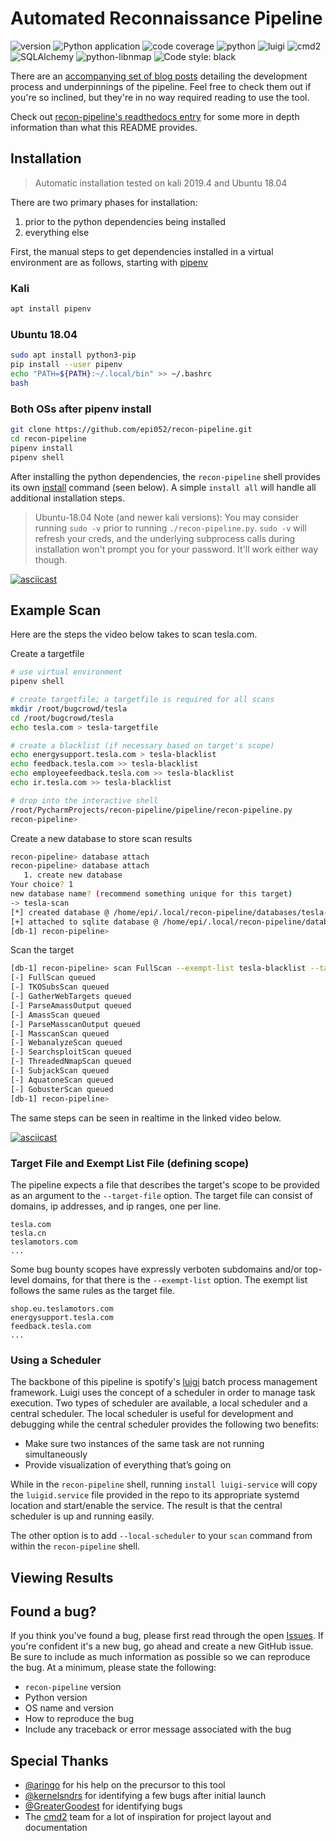 # Automated Reconnaissance Pipeline

![version](https://img.shields.io/github/v/release/epi052/recon-pipeline?style=for-the-badge)
![Python application](https://img.shields.io/github/workflow/status/epi052/recon-pipeline/recon-pipeline%20build?style=for-the-badge)
![code coverage](https://img.shields.io/badge/coverage-97%25-blue?style=for-the-badge)
![python](https://img.shields.io/badge/python-3.7-informational?style=for-the-badge)
![luigi](https://img.shields.io/github/pipenv/locked/dependency-version/epi052/recon-pipeline/luigi?style=for-the-badge)
![cmd2](https://img.shields.io/github/pipenv/locked/dependency-version/epi052/recon-pipeline/cmd2?style=for-the-badge)
![SQLAlchemy](https://img.shields.io/github/pipenv/locked/dependency-version/epi052/recon-pipeline/SQLAlchemy?style=for-the-badge)
![python-libnmap](https://img.shields.io/github/pipenv/locked/dependency-version/epi052/recon-pipeline/python-libnmap?style=for-the-badge)
![Code style: black](https://img.shields.io/badge/code%20style-black-000000.svg?style=for-the-badge)

There are an [accompanying set of blog posts](https://epi052.gitlab.io/notes-to-self/blog/2019-09-01-how-to-build-an-automated-recon-pipeline-with-python-and-luigi/) detailing the development process and underpinnings of the pipeline.  Feel free to check them out if you're so inclined, but they're in no way required reading to use the tool.

Check out [recon-pipeline's readthedocs entry](https://recon-pipeline.readthedocs.io/) for some more in depth information than what this README provides.

## Installation

> Automatic installation tested on kali 2019.4 and Ubuntu 18.04

There are two primary phases for installation:

1. prior to the python dependencies being installed
2. everything else

First, the manual steps to get dependencies installed in a virtual environment are as follows, starting with [pipenv](https://github.com/pypa/pipenv)

### Kali
```bash
apt install pipenv
```

### Ubuntu 18.04
```bash
sudo apt install python3-pip
pip install --user pipenv
echo "PATH=${PATH}:~/.local/bin" >> ~/.bashrc
bash
```

### Both OSs after pipenv install

```bash
git clone https://github.com/epi052/recon-pipeline.git
cd recon-pipeline
pipenv install
pipenv shell
```

After installing the python dependencies, the `recon-pipeline` shell provides its own [install](https://recon-pipeline.readthedocs.io/en/latest/api/commands.html#install) command (seen below).  A simple `install all` will handle all additional installation steps.

> Ubuntu-18.04 Note (and newer kali versions):  You may consider running `sudo -v` prior to running `./recon-pipeline.py`.  `sudo -v` will refresh your creds, and the underlying subprocess calls during installation won't prompt you for your password.  It'll work either way though.

[![asciicast](https://asciinema.org/a/294414.svg)](https://asciinema.org/a/294414)

## Example Scan

Here are the steps the video below takes to scan tesla.com.

Create a targetfile
```bash
# use virtual environment
pipenv shell

# create targetfile; a targetfile is required for all scans
mkdir /root/bugcrowd/tesla
cd /root/bugcrowd/tesla
echo tesla.com > tesla-targetfile

# create a blacklist (if necessary based on target's scope)
echo energysupport.tesla.com > tesla-blacklist
echo feedback.tesla.com >> tesla-blacklist
echo employeefeedback.tesla.com >> tesla-blacklist
echo ir.tesla.com >> tesla-blacklist

# drop into the interactive shell
/root/PycharmProjects/recon-pipeline/pipeline/recon-pipeline.py
recon-pipeline>
```

Create a new database to store scan results
```bash
recon-pipeline> database attach
recon-pipeline> database attach
   1. create new database
Your choice? 1
new database name? (recommend something unique for this target)
-> tesla-scan
[*] created database @ /home/epi/.local/recon-pipeline/databases/tesla-scan
[+] attached to sqlite database @ /home/epi/.local/recon-pipeline/databases/tesla-scan
[db-1] recon-pipeline>
```

Scan the target
```bash
[db-1] recon-pipeline> scan FullScan --exempt-list tesla-blacklist --target-file tesla-targetfile --interface eno1 --top-ports 2000 --rate 1200
[-] FullScan queued
[-] TKOSubsScan queued
[-] GatherWebTargets queued
[-] ParseAmassOutput queued
[-] AmassScan queued
[-] ParseMasscanOutput queued
[-] MasscanScan queued
[-] WebanalyzeScan queued
[-] SearchsploitScan queued
[-] ThreadedNmapScan queued
[-] SubjackScan queued
[-] AquatoneScan queued
[-] GobusterScan queued
[db-1] recon-pipeline>
```

The same steps can be seen in realtime in the linked video below.

[![asciicast](https://asciinema.org/a/293302.svg)](https://asciinema.org/a/293302)

### Target File and Exempt List File (defining scope)

The pipeline expects a file that describes the target's scope to be provided as an argument to the `--target-file` option.  The target file can consist of domains, ip addresses, and ip ranges, one per line.

```text
tesla.com
tesla.cn
teslamotors.com
...
```

Some bug bounty scopes have expressly verboten subdomains and/or top-level domains, for that there is the `--exempt-list` option.  The exempt list follows the same rules as the target file.

```text
shop.eu.teslamotors.com
energysupport.tesla.com
feedback.tesla.com
...
```

### Using a Scheduler

The backbone of this pipeline is spotify's [luigi](https://github.com/spotify/luigi) batch process management framework.  Luigi uses the concept of a scheduler in order to manage task execution.  Two types of scheduler are available, a local scheduler and a central scheduler.  The local scheduler is useful for development and debugging while the central scheduler provides the following two benefits:

- Make sure two instances of the same task are not running simultaneously
- Provide visualization of everything that’s going on

While in the `recon-pipeline` shell, running `install luigi-service` will copy the `luigid.service` file provided in the
repo to its appropriate systemd location and start/enable the service.  The result is that the central scheduler is up
and running easily.

The other option is to add `--local-scheduler` to your `scan` command from within the `recon-pipeline` shell.

## Viewing Results

## Found a bug?

<!-- this section is a modified version of what's used by the awesome guys that wrote cmd2 -->

If you think you've found a bug, please first read through the open [Issues](https://github.com/epi052/recon-pipeline/issues). If you're confident it's a new bug, go ahead and create a new GitHub issue. Be sure to include as much information as possible so we can reproduce the bug.  At a minimum, please state the following:

* ``recon-pipeline`` version
* Python version
* OS name and version
* How to reproduce the bug
* Include any traceback or error message associated with the bug

## Special Thanks

- [@aringo](https://github.com/aringo) for his help on the precursor to this tool
- [@kernelsndrs](https://github.com/kernelsndrs) for identifying a few bugs after initial launch
- [@GreaterGoodest](https://github.com/GreaterGoodest) for identifying bugs
- The [cmd2](https://github.com/python-cmd2/cmd2) team for a lot of inspiration for project layout and documentation





